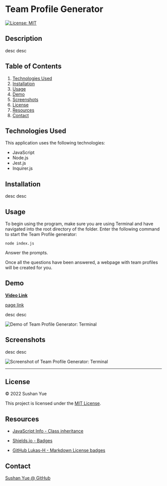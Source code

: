 # Team Profile Generator
[![License: MIT](https://img.shields.io/badge/License-MIT-yellow.svg)](https://opensource.org/licenses/MIT)

## Description

desc desc

## Table of Contents

1. [Technologies Used](#technologies-used)
2. [Installation](#installation)
3. [Usage](#usage)
4. [Demo](#demo)
5. [Screenshots](#screenshots)
6. [License](#license)
7. [Resources](#resources)
8. [Contact](#contact)

## Technologies Used

This application uses the following technologies:

* JavaScript
* Node.js
* Jest.js
* Inquirer.js

## Installation

desc desc

## Usage

To begin using the program, make sure you are using Terminal and have navigated into the root directory of the folder. Enter the following command to start the Team Profile generator:

`node index.js`

Answer the prompts.

Once all the questions have been answered, a webpage with team profiles will be created for you.

## Demo

**[Video Link]()**

[page link]()

desc desc

![Demo of Team Profile Generator: Terminal](assets/images/FILE-NAME-HERE.gif?raw=true "Team Profile Generator demo")

## Screenshots

desc desc

![Screenshot of Team Profile Generator: Terminal](assets/images/FILE-NAME-HERE.jpg?raw=true "Team Profile Generator in Terminal")

---

## License

© 2022 Sushan Yue

This project is licensed under the [MIT License](./LICENSE.txt).

## Resources

* [JavaScript Info - Class inheritance](https://javascript.info/class-inheritance)

* [Shields.io - Badges](https://shields.io/)

* [GitHub Lukas-H - Markdown License badges](https://gist.github.com/lukas-h/2a5d00690736b4c3a7ba)

## Contact
[Sushan Yue @ GitHub](https://github.com/AtlantaBlack)


